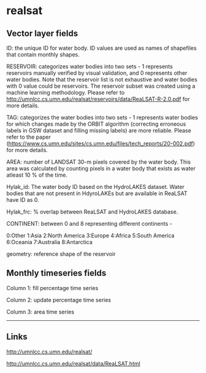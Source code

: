 
<!-- README.md is generated from README.Rmd. Please edit that file -->

# realsat

## Vector layer fields

ID: the unique ID for water body. ID values are used as names of
shapefiles that contain monthly shapes.

RESERVOIR: categorizes water bodies into two sets - 1 represents
reservoirs manually verified by visual validation, and 0 represents
other water bodies. Note that the reservoir list is not exhaustive and
water bodies with 0 value could be reservoirs. The reservoir subset was
created using a machine learning methodology. Please refer to
<http://umnlcc.cs.umn.edu/realsat/reservoirs/data/ReaLSAT-R-2.0.pdf> for
more details.

TAG: categorizes the water bodies into two sets - 1 represents water
bodies for which changes made by the ORBIT algorithm (correcting
erroneous labels in GSW dataset and filling missing labels) are more
reliable. Please refer to the paper
(<https://www.cs.umn.edu/sites/cs.umn.edu/files/tech_reports/20-002.pdf>)
for more details.

AREA: number of LANDSAT 30-m pixels covered by the water body. This area
was calculated by counting pixels in a water body that exists as water
atleast 10 % of the time.

Hylak\_id: The water body ID based on the HydroLAKES dataset. Water
bodies that are not present in HdyroLAKEs but are available in ReaLSAT
have ID as 0.

Hylak\_frc: % overlap between ReaLSAT and HydroLAKES database.

CONTINENT: between 0 and 8 representing different continents -

0:Other 1:Asia 2:North America 3:Europe 4:Africa 5:South America
6:Oceania 7:Australia 8:Antarctica

geometry: reference shape of the reservoir

## Monthly timeseries fields

Column 1: fill percentage time series

Column 2: update percentage time series

Column 3: area time series

-----

## Links

<http://umnlcc.cs.umn.edu/realsat/>

<http://umnlcc.cs.umn.edu/realsat/data/ReaLSAT.html>
